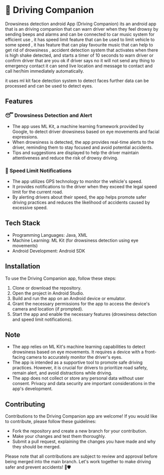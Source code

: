 # 🚗 Driving Companion

Drowsiness detection android App (Driving Companion) its an android app that is an driving companion  that can warn driver when they feel drowsy by sending beeps and alarms and can be connected to car music system for efficient use  , it has speed limit feature that can be used to limit vehicle to some speed , it has feature that can play favourite music that can help to get rid of drowsiness , accident detection  system that activates when there is high shake detected, and starts a timer of 10 seconds to warn driver or confirm driver that are you ok if driver says no it will not send any thing to emergency contact  it can send live location and message to contact and call her/him  immediately automatically.

it uses ml kit face detection system to detect faces further data can be processed and can be used to detect eyes.
## Features

### 😴 Drowsiness Detection and Alert
- The app uses ML Kit, a machine learning framework provided by Google, to detect driver drowsiness based on eye movements and facial expressions.
- When drowsiness is detected, the app provides real-time alerts to the driver, reminding them to stay focused and avoid potential accidents.
- Tips and suggestions are displayed to help the driver maintain attentiveness and reduce the risk of drowsy driving.

### 🚦 Speed Limit Notifications
- The app utilizes GPS technology to monitor the vehicle's speed.
- It provides notifications to the driver when they exceed the legal speed limit for the current road.
- By alerting drivers about their speed, the app helps promote safer driving practices and reduces the likelihood of accidents caused by excessive speed.

## Tech Stack

- Programming Languages: Java, XML
- Machine Learning: ML Kit (for drowsiness detection using eye movements)
- Android Development: Android SDK

## Installation

To use the Driving Companion app, follow these steps:

1. Clone or download the repository.
2. Open the project in Android Studio.
3. Build and run the app on an Android device or emulator.
4. Grant the necessary permissions for the app to access the device's camera and location (if prompted).
5. Start the app and enable the necessary features (drowsiness detection and speed limit notifications).

## Note

- The app relies on ML Kit's machine learning capabilities to detect drowsiness based on eye movements. It requires a device with a front-facing camera to accurately monitor the driver's eyes.
- The app is intended as a supportive tool to promote safe driving practices. However, it is crucial for drivers to prioritize road safety, remain alert, and avoid distractions while driving.
- The app does not collect or store any personal data without user consent. Privacy and data security are important considerations in the app's development.

## Contributing

Contributions to the Driving Companion app are welcome! If you would like to contribute, please follow these guidelines:

- Fork the repository and create a new branch for your contribution.
- Make your changes and test them thoroughly.
- Submit a pull request, explaining the changes you have made and why they should be merged.

Please note that all contributions are subject to review and approval before being merged into the main branch. Let's work together to make driving safer and prevent accidents! 🚀🛡️
